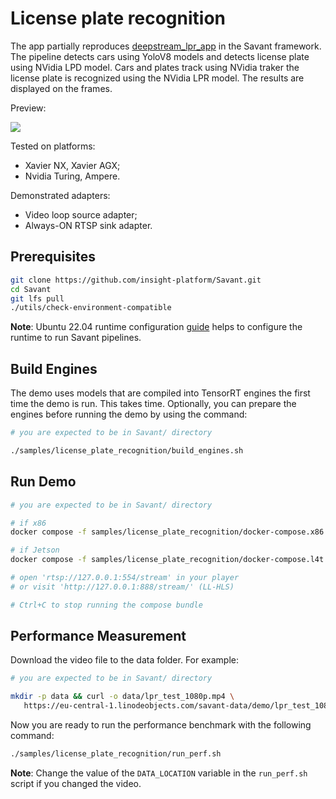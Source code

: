 # License plate recognition 

The app partially reproduces [deepstream_lpr_app](https://github.com/NVIDIA-AI-IOT/deepstream_lpr_app) in the Savant framework. The pipeline detects cars using YoloV8 models and detects license plate using NVidia LPD model. Cars and plates track using NVidia traker the license plate is recognized using the NVidia LPR model. The results are displayed on the frames.

Preview:

![](assets/license-plate-recognition.webp)

Tested on platforms:

- Xavier NX, Xavier AGX;
- Nvidia Turing, Ampere.

Demonstrated adapters:

- Video loop source adapter;
- Always-ON RTSP sink adapter.

## Prerequisites

```bash
git clone https://github.com/insight-platform/Savant.git
cd Savant
git lfs pull
./utils/check-environment-compatible
```

**Note**: Ubuntu 22.04 runtime configuration [guide](https://insight-platform.github.io/Savant/develop/getting_started/0_configure_prod_env.html) helps to configure the runtime to run Savant pipelines.

## Build Engines

The demo uses models that are compiled into TensorRT engines the first time the demo is run. This takes time. Optionally, you can prepare the engines before running the demo by using the command:

```bash
# you are expected to be in Savant/ directory

./samples/license_plate_recognition/build_engines.sh
```

## Run Demo

```bash
# you are expected to be in Savant/ directory

# if x86
docker compose -f samples/license_plate_recognition/docker-compose.x86.yml up

# if Jetson
docker compose -f samples/license_plate_recognition/docker-compose.l4t.yml up

# open 'rtsp://127.0.0.1:554/stream' in your player
# or visit 'http://127.0.0.1:888/stream/' (LL-HLS)

# Ctrl+C to stop running the compose bundle
```

## Performance Measurement

Download the video file to the data folder. For example:

```bash
# you are expected to be in Savant/ directory

mkdir -p data && curl -o data/lpr_test_1080p.mp4 \
   https://eu-central-1.linodeobjects.com/savant-data/demo/lpr_test_1080p.mp4
```

Now you are ready to run the performance benchmark with the following command:

```bash
./samples/license_plate_recognition/run_perf.sh
```

**Note**: Change the value of the `DATA_LOCATION` variable in the `run_perf.sh` script if you changed the video.
